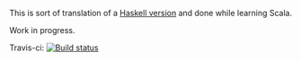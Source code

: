 This is sort of translation of a [Haskell version](https://github.com/jjhoo/hs-sudoku) and done while learning Scala.

Work in progress.

Travis-ci: [![Build status](https://travis-ci.org/jjhoo/sudoku-scala.svg?branch=master)](https://travis-ci.org/jjhoo/sudoku-scala)
